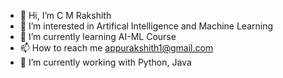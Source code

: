 - 👋 Hi, I’m C M Rakshith
- 👀 I’m interested in Artifical Intelligence and Machine Learning
- 🌱 I’m currently learning AI-ML Course
- 📫 How to reach me appurakshith1@gmail.com
- 🔭 I’m currently working with Python, Java

<!---
rakshithcm10/rakshithcm10 is a ✨ special ✨ repository because its `README.md` (this file) appears on your GitHub profile.
You can click the Preview link to take a look at your changes.
--->
